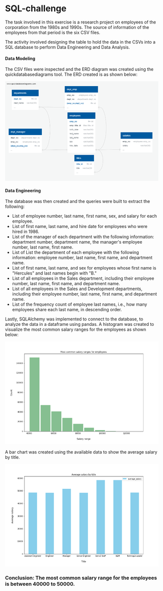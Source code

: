 # SQL-challenge

The task involved in this exercise is a research project on employees of the corporation from the 1980s and 1990s. The source of information of the employees from that period is the six CSV files.

The activity involved designing the table to hold the data in the CSVs into a SQL database to perform Data Engineering and Data Analysis. 

#### Data Modeling

The CSV files were inspected and the ERD diagram was created using the quickdatabasediagrams tool. The ERD created is as shown below:

![erd](EmployeeSQL/QuickDBD-export.png)

#### Data Engineering

The database was then created and the queries were built to extract the following:
- List of employee number, last name, first name, sex, and salary for each employee.
- List of first name, last name, and hire date for employees who were hired in 1986.
- List of the manager of each department with the following information: department number, department name, the manager's employee number, last name, first name.
- List of List the department of each employee with the following information: employee number, last name, first name, and department name.
- List of first name, last name, and sex for employees whose first name is "Hercules" and last names begin with "B."
- List of all employees in the Sales department, including their employee number, last name, first name, and department name.
- List of all employees in the Sales and Development departments, including their employee number, last name, first name, and department name.
-  List of the frequency count of employee last names, i.e., how many employees share each last name, in descending order.

Lastly, SQLAlchemy was implemented to connect to the database, to analyze the data in a dataframe using pandas. A histogram was created to visualize the most common salary ranges for the employees as shown below:

![hist](EmployeeSQL/Histogram.png)

A bar chart was created using the available data to show the average salary by title.

![bar](EmployeeSQL/Barplot.png)

### Conclusion: The most common salary range for the employees is between 40000 to 50000.